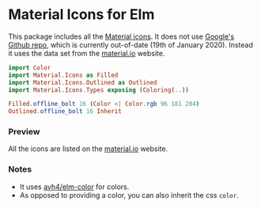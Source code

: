 # Material Icons for Elm

This package includes all the [Material icons](https://material.io/tools/icons/). It does not use [Google's Github repo](https://github.com/google/material-design-icons), which is currently out-of-date (19th of January 2020). Instead it uses the data set from the [material.io](https://material.io/tools/icons/) website.

```elm
import Color
import Material.Icons as Filled
import Material.Icons.Outlined as Outlined
import Material.Icons.Types exposing (Coloring(..))

Filled.offline_bolt 16 (Color <| Color.rgb 96 181 204)
Outlined.offline_bolt 16 Inherit
```

### Preview

All the icons are listed on the [material.io](https://material.io/resources/icons/) website.

### Notes

- It uses [avh4/elm-color](https://package.elm-lang.org/packages/avh4/elm-color/latest/Color) for colors.
- As opposed to providing a color, you can also inherit the css `color`.
